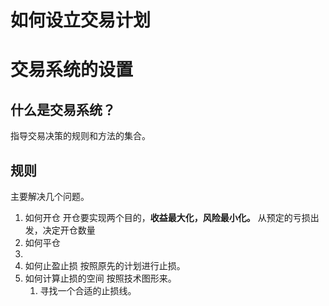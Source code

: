 # 如何设立交易计划
# 交易系统的设置
## 什么是交易系统？
指导交易决策的规则和方法的集合。

## 规则
主要解决几个问题。
1. 如何开仓
    开仓要实现两个目的，**收益最大化，风险最小化。**
    从预定的亏损出发，决定开仓数量
2. 如何平仓
3.  
3. 如何止盈止损
    按照原先的计划进行止损。
4. 如何计算止损的空间
    按照技术图形来。
    1. 寻找一个合适的止损线。
  